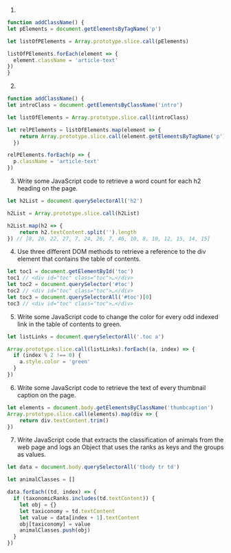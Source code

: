 1) 

```js
function addClassName() {
let pElements = document.getElementsByTagName('p') 

let listOfPElements = Array.prototype.slice.call(pElements)

listOfPElements.forEach(element => {
  element.className = 'article-text'
})
}
```

2) 

```js
function addClassName() {
let introClass = document.getElementsByClassName('intro')

let listOfElements = Array.prototype.slice.call(introClass)

let relPElements = listOfElements.map(element => {
    return Array.prototype.slice.call(element.getElementsByTagName('p')).pop()
  })

relPElements.forEach(p => {
  p.className = 'article-text'
})
```

3) Write some JavaScript code to retrieve a word count for each h2 heading on the page.

```js
let h2List = document.querySelectorAll('h2')

h2List = Array.prototype.slice.call(h2List)

h2List.map(h2 => {
    return h2.textContent.split('').length
}) // [8, 20, 22, 27, 7, 24, 26, 7, 46, 10, 8, 10, 12, 15, 14, 15]
```

4) Use three different DOM methods to retrieve a reference to the div element that contains the table of contents.

```js
let toc1 = document.getElementById('toc')
toc1 // <div id=​"toc" class=​"toc">​…​</div>​
let toc2 = document.querySelector('#toc')
toc2 // <div id=​"toc" class=​"toc">​…​</div>​
let toc3 = document.querySelectorAll('#toc')[0]
toc3 // <div id=​"toc" class=​"toc">​…​</div>​
```

5) Write some JavaScript code to change the color for every odd indexed link in the table of contents to green.

```js
let listLinks = document.querySelectorAll('.toc a')

Array.prototype.slice.call(listLinks).forEach((a, index) => {
  if (index % 2 !== 0) {
    a.style.color = 'green' 
  }
})
```

6) Write some JavaScript code to retrieve the text of every thumbnail caption on the page.

```js
let elements = document.body.getElementsByClassName('thumbcaption')
Array.prototype.slice.call(elements).map(div => {
    return div.textContent.trim()
})
```


7) Write JavaScript code that extracts the classification of animals from the web page and logs an Object that uses the ranks as keys and the groups as values.

```js
let data = document.body.querySelectorAll('tbody tr td')

let animalClasses = []

data.forEach((td, index) => {
  if (taxonomicRanks.includes(td.textContent)) {
    let obj = {}
    let taxiconomy = td.textContent
    let value = data[index + 1].textContent
    obj[taxiconomy] = value
    animalClasses.push(obj)
  }
})
```